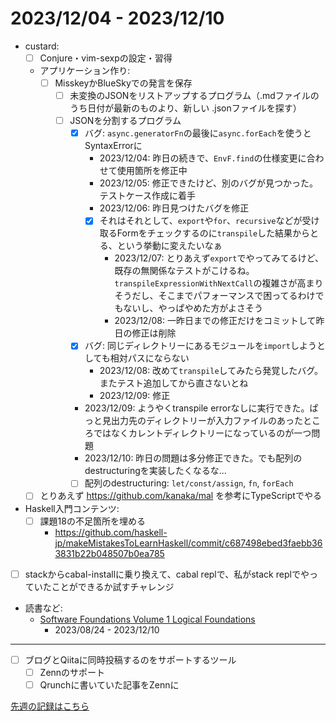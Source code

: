 # 2023/12/04 - 2023/12/10

- custard:
    - [ ] Conjure・vim-sexpの設定・習得
    - アプリケーション作り:
        - [ ] MisskeyかBlueSkyでの発言を保存
            - [ ] 未変換のJSONをリストアップするプログラム（.mdファイルのうち日付が最新のものより、新しい .jsonファイルを探す）
            - [ ] JSONを分割するプログラム
                - [x] バグ: `async.generatorFn`の最後に`async.forEach`を使うとSyntaxErrorに
                    - 2023/12/04: 昨日の続きで、`EnvF.find`の仕様変更に合わせて使用箇所を修正中
                    - 2023/12/05: 修正できたけど、別のバグが見つかった。テストケース作成に着手
                    - 2023/12/06: 昨日見つけたバグを修正
                    - [x] それはそれとして、`export`や`for`、`recursive`などが受け取るFormをチェックするのに`transpile`した結果からとる、という挙動に変えたいなぁ
                        - 2023/12/07: とりあえず`export`でやってみてるけど、既存の無関係なテストがこけるね。`transpileExpressionWithNextCall`の複雑さが高まりそうだし、そこまでパフォーマンスで困ってるわけでもないし、やっぱやめた方がよさそう
                        - 2023/12/08: 一昨日までの修正だけをコミットして昨日の修正は削除
                - [x] バグ: 同じディレクトリーにあるモジュールを`import`しようとしても相対パスにならない
                    - 2023/12/08: 改めて`transpile`してみたら発覚したバグ。またテスト追加してから直さないとね
                    - 2023/12/09: 修正
                - 2023/12/09: ようやくtranspile errorなしに実行できた。ぱっと見出力先のディレクトリーが入力ファイルのあったところではなくカレントディレクトリーになっているのが一つ問題
                - 2023/12/10: 昨日の問題は多分修正できた。でも配列のdestructuringを実装したくなるな...
                - [ ] 配列のdestructuring: `let/const/assign`, `fn`, `forEach`
    - [ ] とりあえず <https://github.com/kanaka/mal> を参考にTypeScriptでやる
- Haskell入門コンテンツ:
    - [ ] 課題18の不足箇所を埋める
        - <https://github.com/haskell-jp/makeMistakesToLearnHaskell/commit/c687498ebed3faebb363831b22b048507b0ea785>
- [ ] stackからcabal-installに乗り換えて、cabal replで、私がstack replでやっていたことができるか試すチャレンジ
- 読書など:
    - [Software Foundations Volume 1 Logical Foundations](https://softwarefoundations.cis.upenn.edu/lf-current/index.html)
        - 2023/08/24 - 2023/12/10

------

- [ ] ブログとQiitaに同時投稿するのをサポートするツール
    - [ ] Zennのサポート
    - [ ] Qrunchに書いていた記事をZennに

[先週の記録はこちら](https://github.com/igrep/daily-commits/blob/4f6b59d5296402679798bb73cc6ceaf19e58d0f0/yesterday.md)
